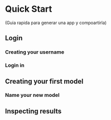 # Quick Start
(Guia rapida para generar una app y compoartirla)
## Login
### Creating your username

### Login in
## Creating your first model
### Name your new model

## Inspecting results


<!--stackedit_data:
eyJoaXN0b3J5IjpbOTQ5Mzg5MTg5XX0=
-->